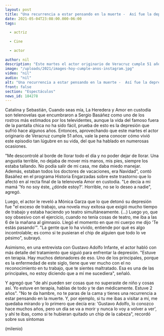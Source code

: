 ```yaml
---
layout: post
title: "Una recurrencia a estar pensando en la muerte -  Así fue la depresión que sufrió Sergio Basáñez"
date: 2021-05-04T23:08:00.000-06:00
tags:
  
  - actriz
  
  - Cine
  
  - actor
  
author: nil
description: "Este martes el actor originario de Veracruz cumple 51 años, por lo que vale la pena conocer cómo vivió este episodio tan lúgubre en su vida. "
image: "/uploads/2021/images-hoy-cumple-anos-instagram.jpg"
video: "nil"
audio: "nil"
alt: "Una recurrencia a estar pensando en la muerte -  Así fue la depresión que sufrió Sergio Basáñez"
front: false
section: "Espectáculos"
news_id: 184278
---
```


Catalina y Sebastián, Cuando seas mía, La Heredera y Amor en custodia son telenovelas que encumbraron a Sergio Basáñez como uno de los rostros más estimados por los televidentes, aunque la vida del famoso fuera de la pantalla chica no ha sido fácil, prueba de esto es la depresión que sufrió hace algunos años. Entonces, aprovechando que este martes el actor originario de Veracruz cumple 51 años, vale la pena conocer cómo vivió este episodio tan lúgubre en su vida, del que ha hablado en numerosas ocasiones. 

"Me descontrolé al borde de llorar todo el día y no poder dejar de llorar. Una angustia terrible, no dejaba de mover mis manos, mis pies, siempre los estaba tallando. No podía salir de mi casa, me daba miedo manejar. Además, estaban todos los doctores de vacaciones, era Navidad", contó Basáñez en el programa Historia Engarzadas sobre este trastorno que lo afectó en al recta final de la telenovela Amor en custodia. "Le decía a mi mamá 'Yo no soy éste, ¿dónde estoy?'. Horrible, no se lo deseo a nadie", agregó. 

Luego, el actor le reveló a Mónica Garza que lo que detonó su depresión fue "el exceso de trabajo, una novela muy exitosa que exigió mucho tiempo de trabajo y estaba haciendo yo teatro simultáneamente. (...) Luego yo, que soy obsesivo con el ejercicio, cuando no tenía cosas de teatro, me iba a las 6 de la mañana al gimnasio. Llegó el momento en que mi cuerpo me dijo 'Te estás pasando'". "La gente que lo ha vivido, entiende por qué es algo incontrolable; es como si te pusieran el chip de alguien que todo lo ve pésimo", subrayó.  

Asimismo, en una entrevista con Gustavo Adolfo Infante, el actor habló con más detalle del tratamiento que siguió para enfrentar la depresión.  "Estuve en terapia. Hay muchos detonadores de eso. Uno de los principales, porque es la enfermedad de este siglo, tiene que ver mucho con el no reconocimiento en tu trabajo, que te sientes maltratado. Esa es una de las principales, no estoy diciendo que a mí me sucediera", señaló. 

Y agregó que "de ahí pueden ser cosas que no superaste de niño y cosas así. Yo estuve en terapia, hablas de todo y te dan médicamente. Estuve 2 años". "No te da hambre, no te paras de la cama y tienes una recurrencia a estar pensando en la muerte. Y, por ejemplo, si tu me ibas a visitar a mí, me quedaba mirando y lo primero que decía era: 'Gustavo Adolfo, lo conozco hace muchos años, pero un día se va a morir y nunca lo voy a volver a ver', y ahí te ibas, como si te hubieran quitado un chip de la cabeza", recordó sobre sus síntomas 

(milenio)